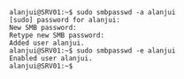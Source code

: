 
# 	
	alanjui@SRV01:~$ sudo smbpasswd -a alanjui
	[sudo] password for alanjui: 
	New SMB password:
	Retype new SMB password:
	Added user alanjui.
	alanjui@SRV01:~$ sudo smbpasswd -e alanjui
	Enabled user alanjui.
	alanjui@SRV01:~$ 



